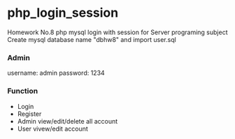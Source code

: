 ﻿# php_login_session

Homework No.8 php mysql login with session for Server programing subject
Create mysql database name "dbhw8" and import user.sql

<h3> Admin </h3>
username: admin
password: 1234

<h3> Function </h3>
<ul>
  <li>Login</li>
  <li>Register</li>
  <li>Admin view/edit/delete all account</li>
  <li>User vivew/edit account</li>
</ul>
